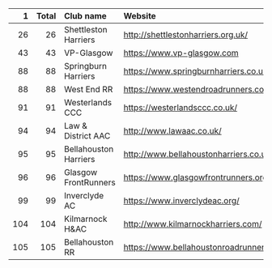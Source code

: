 |   1 |   Total | Club name             | Website                                    |
|----:|--------:|:----------------------|:-------------------------------------------|
|  26 |      26 | Shettleston Harriers  | http://shettlestonharriers.org.uk/         |
|  43 |      43 | VP-Glasgow            | https://www.vp-glasgow.com                 |
|  88 |      88 | Springburn Harriers   | https://www.springburnharriers.co.uk/      |
|  88 |      88 | West End RR           | https://www.westendroadrunners.co.uk/      |
|  91 |      91 | Westerlands CCC       | https://westerlandsccc.co.uk/              |
|  94 |      94 | Law & District AAC    | http://www.lawaac.co.uk/                   |
|  95 |      95 | Bellahouston Harriers | http://www.bellahoustonharriers.co.uk/     |
|  96 |      96 | Glasgow FrontRunners  | https://www.glasgowfrontrunners.org/       |
|  99 |      99 | Inverclyde AC         | https://www.inverclydeac.org/              |
| 104 |     104 | Kilmarnock H&AC       | http://www.kilmarnockharriers.com/         |
| 105 |     105 | Bellahouston RR       | https://www.bellahoustonroadrunners.co.uk/ |